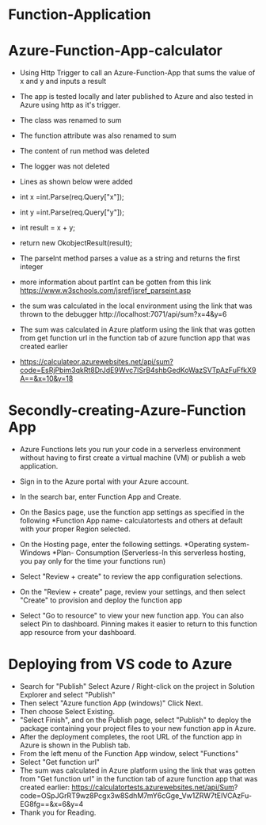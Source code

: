 # Function-Application

# Azure-Function-App-calculator

* Using Http Trigger to call an Azure-Function-App that sums the value of x and y and inputs a result  

* The app is tested locally and later published to Azure and also tested in Azure using http as it's trigger.  

* The class was renamed to sum  

* The function attribute was also renamed to sum  

* The content of run method was deleted  

* The logger was not deleted  

* Lines as shown below were added  

* int x =int.Parse(req.Query["x"]);  

* int y =int.Parse(req.Query["y"]);  

* int result = x + y;  

* return new OkobjectResult(result);  

* The parseInt method parses a value as a string and returns the first integer  

* more information about partInt can be gotten from this link https://www.w3schools.com/jsref/jsref_parseint.asp  

* the sum was calculated in the local environment using the link that was thrown to the debugger http://localhost:7071/api/sum?x=4&y=6  

* The sum was calculated in Azure platform using the link that was gotten from get function url in the function tab of azure function app that was created earlier  

* https://calculateor.azurewebsites.net/api/sum?code=EsRjPbim3qkRt8DrJdE9Wvc7lSrB4shbGedKoWazSVTpAzFuFfkX9A==&x=10&y=18  


# Secondly-creating-Azure-Function App

* Azure Functions lets you run your code in a serverless environment without having to first create a virtual machine (VM) or publish a web application.  

* Sign in to the Azure portal with your Azure account.  

* In the search bar, enter Function App and Create.  

* On the Basics page, use the function app settings as specified in the following *Function App name- calculatortests and others at default with your proper Region selected.  

* On the Hosting page, enter the following settings. *Operating system- Windows *Plan- Consumption (Serverless-In this serverless hosting, you pay only for the time your functions run)  

* Select "Review + create" to review the app configuration selections.  
* On the "Review + create" page, review your settings, and then select "Create" to provision and deploy the function app  

* Select "Go to resource" to view your new function app. You can also select Pin to dashboard. Pinning makes it easier to return to this function app resource from your dashboard.  

# Deploying from VS code to Azure  

* Search for "Publish" Select Azure / Right-click on the project in Solution Explorer and select "Publish"  
* Then select "Azure function App (windows)" Click Next.  
* Then choose Select Existing.  
* "Select Finish", and on the Publish page, select "Publish" to deploy the package containing your project files to your new function app in Azure.  
* After the deployment completes, the root URL of the function app in Azure is shown in the Publish tab.  
* From the left menu of the Function App window, select "Functions"  
* Select "Get function url"  
* The sum was calculated in Azure platform using the link that was gotten from "Get function url" in the function tab of azure function app that was created earlier: https://calculatortests.azurewebsites.net/api/Sum? code=OSpJGrRT9wz8Pcgx3w8SdhM7mY6cGge_Vw1ZRW7tEIVCAzFu-EG8fg==&x=6&y=4  
* Thank you for Reading.  
